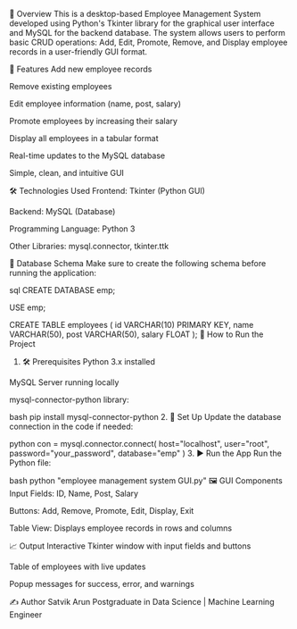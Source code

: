 📌 Overview
This is a desktop-based Employee Management System developed using Python's Tkinter library for the graphical user interface and MySQL for the backend database. The system allows users to perform basic CRUD operations: Add, Edit, Promote, Remove, and Display employee records in a user-friendly GUI format.

🎯 Features
Add new employee records

Remove existing employees

Edit employee information (name, post, salary)

Promote employees by increasing their salary

Display all employees in a tabular format

Real-time updates to the MySQL database

Simple, clean, and intuitive GUI

🛠️ Technologies Used
Frontend: Tkinter (Python GUI)

Backend: MySQL (Database)

Programming Language: Python 3

Other Libraries: mysql.connector, tkinter.ttk

🧱 Database Schema
Make sure to create the following schema before running the application:

sql
CREATE DATABASE emp;

USE emp;

CREATE TABLE employees (
    id VARCHAR(10) PRIMARY KEY,
    name VARCHAR(50),
    post VARCHAR(50),
    salary FLOAT
);
🚀 How to Run the Project
1. 🛠 Prerequisites
Python 3.x installed

MySQL Server running locally

mysql-connector-python library:

bash
pip install mysql-connector-python
2. 🔧 Set Up
Update the database connection in the code if needed:

python
con = mysql.connector.connect(
    host="localhost",
    user="root",
    password="your_password",
    database="emp"
)
3. ▶️ Run the App
Run the Python file:

bash
python "employee management system GUI.py"
🖼️ GUI Components
Input Fields: ID, Name, Post, Salary

Buttons: Add, Remove, Promote, Edit, Display, Exit

Table View: Displays employee records in rows and columns

📈 Output
Interactive Tkinter window with input fields and buttons

Table of employees with live updates

Popup messages for success, error, and warnings

✍️ Author
Satvik Arun
Postgraduate in Data Science | Machine Learning Engineer
